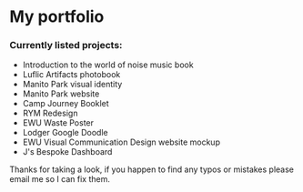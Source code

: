﻿# My portfolio
 
 ### Currently listed projects: 
 * Introduction to the world of noise music book
 * Luflic Artifacts photobook
 * Manito Park visual identity
 * Manito Park website
 * Camp Journey Booklet
 * RYM Redesign
 * EWU Waste Poster
 * Lodger Google Doodle
 * EWU Visual Communication Design website mockup
 * J's Bespoke Dashboard
 
 Thanks for taking a look, if you happen to find any typos or mistakes please email me so I can fix them. 
